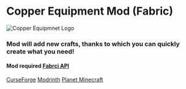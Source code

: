 # Copper Equipment Mod (Fabric)
![Copper Equipmnet Logo](https://i.imgur.com/u8Z7R1P.png)
### Mod will add new crafts, thanks to which you can quickly create what you need!
#### Mod required [Fabrci API](https://www.curseforge.com/minecraft/mc-mods/fabric-api)

[CurseForge](https://www.curseforge.com/minecraft/mc-mods/crafted) [Modrinth](https://modrinth.com/mod/crafted) [Planet Minecraft](https://www.planetminecraft.com/mod/crafted/)
